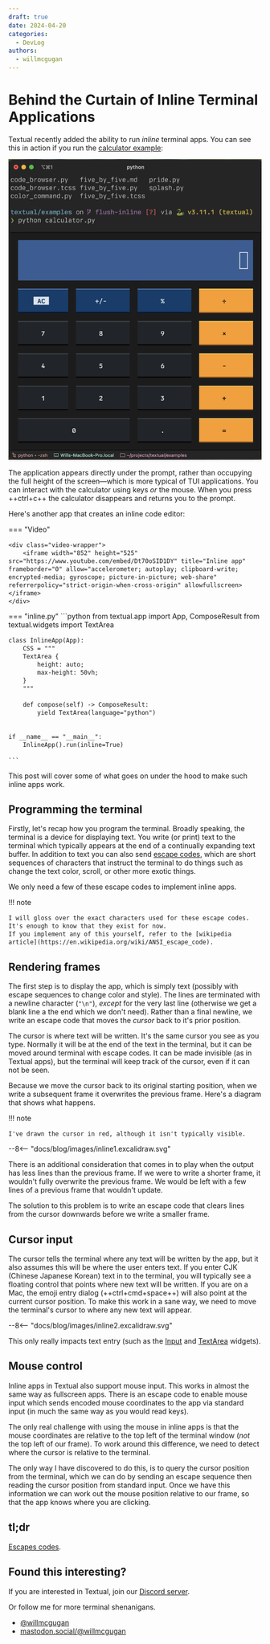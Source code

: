 ```yaml
---
draft: true
date: 2024-04-20
categories:
  - DevLog
authors:
  - willmcgugan
---
```


# Behind the Curtain of Inline Terminal Applications

Textual recently added the ability to run *inline* terminal apps.
You can see this in action if you run the [calculator example](https://github.com/Textualize/textual/blob/main/examples/calculator.py):

![Inline Calculator](../images/calcinline.png)

The application appears directly under the prompt, rather than occupying the full height of the screen&mdash;which is more typical of TUI applications.
You can interact with the calculator using keys *or* the mouse.
When you press ++ctrl+c++ the calculator disappears and returns you to the prompt.

Here's another app that creates an inline code editor:

=== "Video"

    <div class="video-wrapper">
        <iframe width="852" height="525" src="https://www.youtube.com/embed/Dt70oSID1DY" title="Inline app" frameborder="0" allow="accelerometer; autoplay; clipboard-write; encrypted-media; gyroscope; picture-in-picture; web-share" referrerpolicy="strict-origin-when-cross-origin" allowfullscreen></iframe>
    </div>


=== "inline.py"
    ```python 
    from textual.app import App, ComposeResult
    from textual.widgets import TextArea


    class InlineApp(App):
        CSS = """
        TextArea {
            height: auto;
            max-height: 50vh;
        }
        """

        def compose(self) -> ComposeResult:
            yield TextArea(language="python")


    if __name__ == "__main__":
        InlineApp().run(inline=True)

    ```

This post will cover some of what goes on under the hood to make such inline apps work.


## Programming the terminal

Firstly, let's recap how you program the terminal.
Broadly speaking, the terminal is a device for displaying text.
You write (or print) text to the terminal which typically appears at the end of a continually expanding text buffer.
In addition to text you can also send [escape codes](https://en.wikipedia.org/wiki/ANSI_escape_code), which are short sequences of characters that instruct the terminal to do things such as change the text color, scroll, or other more exotic things.

We only need a few of these escape codes to implement inline apps.

!!! note

    I will gloss over the exact characters used for these escape codes.
    It's enough to know that they exist for now.
    If you implement any of this yourself, refer to the [wikipedia article](https://en.wikipedia.org/wiki/ANSI_escape_code). 

## Rendering frames

The first step is to display the app, which is simply text (possibly with escape sequences to change color and style).
The lines are terminated with a newline character (`"\n"`), *except* for the very last line (otherwise we get a blank line a the end which we don't need).
Rather than a final newline, we write an escape code that moves the *cursor* back to it's prior position.

The cursor is where text will be written.
It's the same cursor you see as you type.
Normally it will be at the end of the text in the terminal, but it can be moved around terminal with escape codes.
It can be made invisible (as in Textual apps), but the terminal will keep track of the cursor, even if it can not be seen.

Because we move the cursor back to its original starting position, when we write a subsequent frame it overwrites the previous frame.
Here's a diagram that shows what happens.

!!! note

    I've drawn the cursor in red, although it isn't typically visible.


<div class="excalidraw">
--8<-- "docs/blog/images/inline1.excalidraw.svg"
</div>


There is an additional consideration that comes in to play when the output has less lines than the previous frame.
If we were to write a shorter frame, it wouldn't fully overwrite the previous frame.
We would be left with a few lines of a previous frame that wouldn't update.

The solution to this problem is to write an escape code that clears lines from the cursor downwards before we write a smaller frame.

## Cursor input

The cursor tells the terminal where any text will be written by the app, but it also assumes this will be where the user enters text.
If you enter CJK (Chinese Japanese Korean) text in to the terminal, you will typically see a floating control that points where new text will be written. If you are on a Mac, the emoji entry dialog (++ctrl+cmd+space++) will also point at the current cursor position. To make this work in a sane way, we need to move the terminal's cursor to where any new text will appear.

<div class="excalidraw">
--8<-- "docs/blog/images/inline2.excalidraw.svg"
</div>

This only really impacts text entry (such as the [Input](https://textual.textualize.io/widget_gallery/#input) and [TextArea](https://textual.textualize.io/widget_gallery/#textarea) widgets).

## Mouse control

Inline apps in Textual also support mouse input.
This works in almost the same way as fullscreen apps.
There is an escape code to enable mouse input which sends encoded mouse coordinates to the app via standard input (in much the same way as you would read keys).

The only real challenge with using the mouse in inline apps is that the mouse coordinates are relative to the top left of the terminal window (*not* the top left of our frame).
To work around this difference, we need to detect where the cursor is relative to the terminal.

The only way I have discovered to do this, is to query the cursor position from the terminal, which we can do by sending an escape sequence then reading the cursor position from standard input. Once we have this information we can work out the mouse position relative to our frame, so that the app knows where you are clicking.

## tl;dr

[Escapes codes](https://en.wikipedia.org/wiki/ANSI_escape_code).

## Found this interesting?

If you are interested in Textual, join our [Discord server](https://discord.gg/Enf6Z3qhVr).

Or follow me for more terminal shenanigans.

- [@willmcgugan](https://twitter.com/willmcgugan)
- [mastodon.social/@willmcgugan](https://mastodon.social/@willmcgugan)
